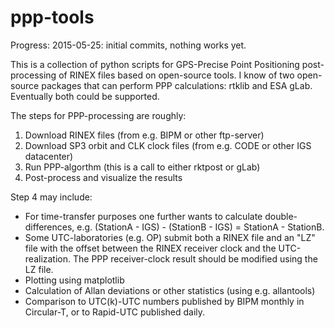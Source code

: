 # ppp-tools

Progress:
2015-05-25: initial commits, nothing works yet.

This is a collection of python scripts for GPS-Precise Point Positioning post-processing of RINEX files based on open-source tools. I know of two open-source packages that can perform PPP calculations: rtklib and ESA gLab. Eventually both could be supported.

The steps for PPP-processing are roughly:
1. Download RINEX files (from e.g. BIPM or other ftp-server)
2. Download SP3 orbit and CLK clock files (from e.g. CODE or other IGS datacenter)
3. Run PPP-algorthm (this is a call to either rktpost or gLab)
4. Post-process and visualize the results

Step 4 may include:
* For time-transfer purposes one further wants to calculate double-differences, e.g.  (StationA - IGS) - (StationB - IGS) = StationA - StationB. 
* Some UTC-laboratories (e.g. OP) submit both a RINEX file and an "LZ" file with the offset between the RINEX receiver clock and the UTC-realization. The PPP receiver-clock result should be modified using the LZ file.
* Plotting using matplotlib
* Calculation of Allan deviations or other statistics (using e.g. allantools)
* Comparison to UTC(k)-UTC numbers published by BIPM monthly in Circular-T, or to Rapid-UTC published daily.
